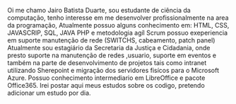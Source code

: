 Oi me chamo Jairo Batista Duarte, sou estudante de ciência da computação, tenho interesse em me desenvolver profissionalmente na area da programação,
Atualmente possuo alguns conhecimento em: HTML, CSS, JAVASCRIP, SQL, JAVA PHP e metodologia agíl Scrum
possuo exeperiencia em suporte manutenção de rede (SWITCHS, cabeamento, patch panel)
Atualmente sou estagiário da Secretaria da Justiça e Cidadania, onde presto suporte na manutenção de redes ,usuario, suporte em eventos e também na parte de desenvolvimento
de projetos tais como intranet utilizando Sherepoint e migração dos servidores fisícos para o Microsoft Azure.
Possuo conhecimento intermediario em LibreOffice e pacote Office365. 
Irei postar aqui meus estudos sobre os codigo, pretendo adicionar um estudo por dia.

